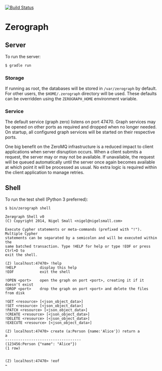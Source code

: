 [![Build Status](https://travis-ci.org/zerograph/zerograph.png)](https://travis-ci.org/zerograph/zerograph)

# Zerograph

## Server

To run the server:

```bash
$ gradle run
```

### Storage

If running as root, the databases will be stored in ``/var/zerograph`` by
default. For other users, the ``$HOME/.zerograph`` directory will be used.
These defaults can be overridden using the ``ZEROGRAPH_HOME`` environment
variable.

### Service

The default service (graph zero) listens on port 47470. Graph services may be
opened on other ports as required and dropped when no longer needed. On
startup, all configured graph services will be started on their respective
ports.

One big benefit on the ZeroMQ infrastructure is a reduced impact to client
applications when server disruption occurs. When a client submits a request,
the server may or may not be available. If unavailable, the request will be
queued automatically until the server once again becomes available at which
point it will be processed as usual. No extra logic is required within the
client application to manage retries.


## Shell

To run the test shell (Python 3 preferred):

```
$ bin/zerograph shell

Zerøgraph Shell v0
(C) Copyright 2014, Nigel Small <nigel@nigelsmall.com>

Execute Cypher statements or meta-commands (prefixed with "!"). Multiple Cypher
statements can be separated by a semicolon and will be executed within the
same batched transaction. Type !HELP for help or type !EOF or press Ctrl+D to
exit the shell.

(Z) localhost:47470> !help
!HELP           display this help
!EOF            exit the shell

!OPEN <port>    open the graph on port <port>, creating it if it doesn't exist
!DROP <port>    drop the graph on port <port> and delete the files from disk

!GET <resource> [<json_object_data>]
!SET <resource> [<json_object_data>]
!PATCH <resource> [<json_object_data>]
!CREATE <resource> [<json_object_data>]
!DELETE <resource> [<json_object_data>]
!EXECUTE <resource> [<json_object_data>]

(Z) localhost:47470> create (a:Person {name:'Alice'}) return a
a
-----------------------------------
(123456:Person {"name": "Alice"})
(1 row)


(Z) localhost:47470> !eof
⌁
```
